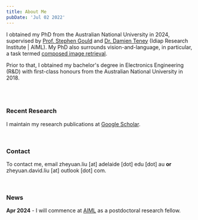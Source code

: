 ```yaml
---
title: About Me
pubDate: 'Jul 02 2022'
---
```



I obtained my PhD from the Australian National University in 2024, supervised by [Prof. Stephen Gould](https://users.cecs.anu.edu.au/~sgould/) and [Dr. Damien Teney](https://www.damienteney.info/) (Idiap Research Institute | AIML). My PhD also surrounds vision-and-language, in particular, a task termed [composed image retrieval](https://paperswithcode.com/dataset/cirr).

Prior to that, I obtained my bachelor's degree in Electronics Engineering (R&D) with first-class honours from the Australian National University in 2018.

<br/>
<br/>

### Recent Research

I maintain my research publications at [Google Scholar](https://scholar.google.com/citations?hl=en&user=2lWQHxIAAAAJ&view_op=list_works&sortby=pubdate).

<br/>

### Contact

To contact me, email zheyuan.liu [at] adelaide [dot] edu [dot] au __or__ zheyuan.david.liu [at] outlook [dot] com.

<br/>

### News

__Apr 2024__ - I will commence at [AIML](https://www.adelaide.edu.au/aiml/) as a postdoctoral research fellow.